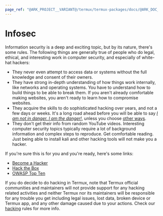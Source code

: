 ```yaml
---
page_ref: "@ARK_PROJECT__VARIANT@/termux/termux-packages/docs/@ARK_DOC__VERSION@/get-started/infosec/index.html"
---
```


# Infosec

<!-- @ARK_DOCS__HEADER_PLACEHOLDER@ -->

Information security is a deep and exciting topic, but by its nature, there's some rules. The following things are generally true of people who do legal,
ethical, and interesting work in computer security, and especially of white-hat hackers:

- They never even attempt to access data or systems without the full knowledge and consent of their owners.
- They have strong in-depth understanding of how things work internally, like networks and operating systems. You have to understand how to build things to be able to break them. If you aren't already comfortable making websites, you aren't ready to learn how to compromise websites.
- They acquire the skills to do sophisticated hacking over years, and not a few days or weeks. It's a long road ahead before you will be able to say [*I am not in danger. I am the danger!*](https://www.youtube.com/watch?v=Ca3kPemW2CE&t=44s), unless you choose [other ways](https://xkcd.com/538).
- They don't get their info from random YouTube videos. Interesting computer security topics typically require a lot of background information and complex steps to reproduce. Get comfortable reading. Just being able to install kali and other hacking tools will not make you a hacker.

If you're sure this is for you and you're ready, here's some links:

- [Become a Hacker](https://www.wikihow.com/Become-a-Hacker)
- [Hack the Box](https://www.hackthebox.eu)
- [OWASP Top Ten](https://owasp.org/www-project-top-ten)

<!-- FIXME: Fix link: `hacking.md` -->

If you do decide to do hacking in Termux, note that Termux official communities and maintainers will not provide support for any hacking related activities and neither Termux nor its maintainers will be responsible for any trouble you get including legal issues, lost data, broken device or Termux app, and any other damage caused due to your actions. Check our [hacking](https://github.com/termux/termux-community/blob/site/site/pages/en/rules/hacking.md) rules for more info.

## &nbsp;

&nbsp;
